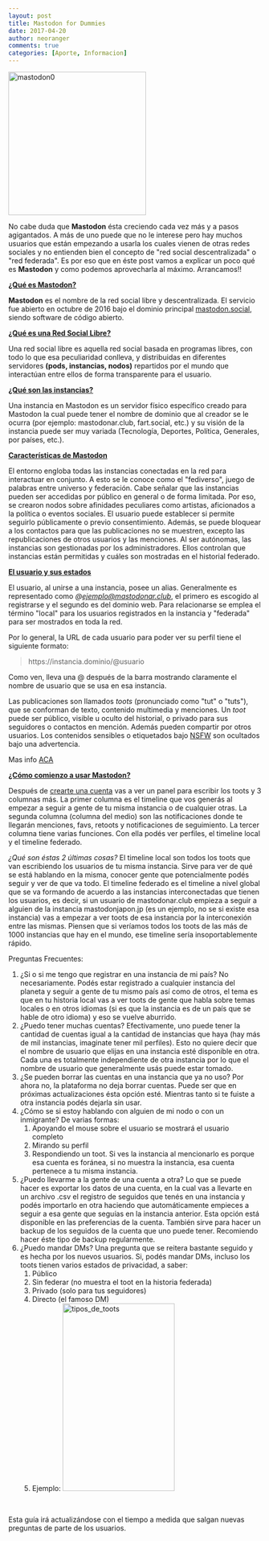 ```yaml
---
layout: post
title: Mastodon for Dummies
date: 2017-04-20
author: neoranger
comments: true
categories: [Aporte, Informacion]
---
```

<img class=" size-full wp-image-4334 aligncenter" src="https://blogneositelinux.files.wordpress.com/2017/04/mastodon0.png" alt="mastodon0" width="274" height="285" />

No cabe duda que <strong>Mastodon</strong> ésta creciendo cada vez más y a pasos agigantados.
A más de uno puede que no le interese pero hay muchos usuarios que están empezando a usarla los cuales vienen de otras redes sociales y no entienden bien el concepto de "red social descentralizada" o "red federada". Es por eso que en éste post vamos a explicar un poco qué es <strong>Mastodon</strong> y como podemos aprovecharla al máximo. Arrancamos!!

<span style="text-decoration:underline;"><strong>¿Qué es Mastodon?</strong></span>

<strong>Mastodon</strong> es el nombre de la red social libre y descentralizada. El servicio fue abierto en octubre de 2016 bajo el dominio principal <a href="http://mastodon.social">mastodon.social</a>, siendo software de código abierto.

<!--more-->

<span style="text-decoration:underline;"><strong>¿Qué es una Red Social Libre?</strong></span>

Una red social libre es aquella red social basada en programas libres, con todo lo que esa peculiaridad conlleva, y distribuidas en diferentes servidores <strong>(pods, instancias, nodos)</strong> repartidos por el mundo que interactúan entre ellos de forma transparente para el usuario.

<span style="text-decoration:underline;"><strong>¿Qué son las instancias?</strong></span>

Una instancia en Mastodon es un servidor físico específico creado para Mastodon la cual puede tener el nombre de dominio que al creador se le ocurra (por ejemplo: mastodonar.club, fart.social, etc.) y su visión de la instancia puede ser muy variada (Tecnología, Deportes, Política, Generales, por países, etc.).

<span style="text-decoration:underline;"><strong>Características de Mastodon</strong></span>

El entorno engloba todas las instancias conectadas en la red para interactuar en conjunto. A esto se le conoce como el "fediverso", juego de palabras entre universo y federación.
Cabe señalar que las instancias pueden ser accedidas por público en general o de forma limitada. Por eso, se crearon nodos sobre afinidades peculiares como artistas, aficionados a la política o eventos sociales.
El usuario puede establecer si permite seguirlo públicamente o previo consentimiento.
Además, se puede bloquear a los contactos para que las publicaciones no se muestren, excepto las republicaciones de otros usuarios y las menciones.
Al ser autónomas, las instancias son gestionadas por los administradores. Ellos controlan que instancias están permitidas y cuáles son mostradas en el historial federado.

<span style="text-decoration:underline;"><strong>El usuario y sus estados</strong></span>

El usuario, al unirse a una instancia, posee un alias. Generalmente es representado como <i>@ejemplo@mastodonar.club</i>, el primero es escogido al registrarse y el segundo es del dominio web. Para relacionarse se emplea el término "local" para los usuarios registrados en la instancia y "federada" para ser mostrados en toda la red.

Por lo general, la URL de cada usuario para poder ver su perfil tiene el siguiente formato:

<blockquote>https://instancia.dominio/@usuario</blockquote>

Como ven, lleva una @ después de la barra mostrando claramente el nombre de usuario que se usa en esa instancia.

Las publicaciones son llamados <i>toots</i> (pronunciado como "tut" o "tuts"), que se conforman de texto, contenido multimedia y menciones. Un <i>toot</i> puede ser público, visible u oculto del historial, o privado para sus seguidores o contactos en mención. Además pueden compartir por otros usuarios. Los contenidos sensibles o etiquetados bajo <a title="NSFW" href="https://es.wikipedia.org/wiki/NSFW">NSFW</a> son ocultados bajo una advertencia.

Mas info <a href="https://es.wikipedia.org/wiki/Mastodon_(red_social)">ACA</a>

<span style="text-decoration:underline;"><strong>¿Cómo comienzo a usar Mastodon?</strong></span>

Después de <a href="https://neositelinux.com/2017/04/16/aporte-mastodonar-la-instancia-argentina-de-mastodon/">crearte una cuenta</a> vas a ver un panel para escribir los toots y 3 columnas más.
La primer columna es el timeline que vos generás al empezar a seguir a gente de tu misma instancia o de cualquier otras.
La segunda columna (columna del medio) son las notificaciones donde te llegarán menciones, favs, retoots y notificaciones de seguimiento.
La tercer columna tiene varias funciones. Con ella podés ver perfiles, el timeline local y el timeline federado.

<em>¿Qué son éstas 2 últimas cosas?</em>
El timeline local son todos los toots que van escribiendo los usuarios de tu misma instancia. Sirve para ver de qué se está hablando en la misma, conocer gente que potencialmente podés seguir y ver de que va todo.
El timeline federado es el timeline a nivel global que se va formando de acuerdo a las instancias interconectadas que tienen los usuarios, es decir, si un usuario de mastodonar.club empieza a seguir a alguien de la instancia mastodonjapon.jp (es un ejemplo, no se si existe esa instancia) vas a empezar a ver toots de esa instancia por la interconexión entre las mismas.
Piensen que si veríamos todos los toots de las más de 1000 instancias que hay en el mundo, ese timeline sería insoportablemente rápido.

Preguntas Frecuentes:

<ol>
    <li>¿Si o si me tengo que registrar en una instancia de mi país? No necesariamente. Podés estar registrado a cualquier instancia del planeta y seguir a gente de tu mismo país así como de otros, el tema es que en tu historia local vas a ver toots de gente que habla sobre temas locales o en otros idiomas (si es que la instancia es de un país que se hable de otro idioma) y eso se vuelve aburrido.</li>
    <li>¿Puedo tener muchas cuentas? Efectivamente, uno puede tener la cantidad de cuentas igual a la cantidad de instancias que haya (hay más de mil instancias, imaginate tener mil perfiles). Esto no quiere decir que el nombre de usuario que elijas en una instancia esté disponible en otra. Cada una es totalmente independiente de otra instancia por lo que el nombre de usuario que generalmente usás puede estar tomado.</li>
    <li>¿Se pueden borrar las cuentas en una instancia que ya no uso? Por ahora no, la plataforma no deja borrar cuentas. Puede ser que en próximas actualizaciones ésta opción esté. Mientras tanto si te fuiste a otra instancia podés dejarla sin usar.</li>
    <li>¿Cómo se si estoy hablando con alguien de mi nodo o con un inmigrante? De varias formas:
<ol>
    <li>Apoyando el mouse sobre el usuario se mostrará el usuario completo</li>
    <li>Mirando su perfil</li>
    <li>Respondiendo un toot. Si ves la instancia al mencionarlo es porque esa cuenta es foránea, si no muestra la instancia, esa cuenta pertenece a tu misma instancia.</li>
</ol>
</li>
    <li>¿Puedo llevarme a la gente de una cuenta a otra? Lo que se puede hacer es exportar los datos de una cuenta, en la cual vas a llevarte en un archivo .csv el registro de seguidos que tenés en una instancia y podés importarlo en otra haciendo que automáticamente empieces a seguir a esa gente que seguías en la instancia anterior. Esta opción está disponible en las preferencias de la cuenta. También sirve para hacer un backup de los seguidos de la cuenta que uno puede tener. Recomiendo hacer éste tipo de backup regularmente.</li>
    <li>¿Puedo mandar DMs? Una pregunta que se reitera bastante seguido y es hecha por los nuevos usuarios. Si, podés mandar DMs, incluso los toots tienen varios estados de privacidad, a saber:
<ol>
    <li>Público</li>
    <li>Sin federar (no muestra el toot en la historia federada)</li>
    <li>Privado (solo para tus seguidores)</li>
    <li>Directo (el famoso DM)</li>
    <li>Ejemplo:
<img class="alignnone  wp-image-4440" src="https://blogneositelinux.files.wordpress.com/2017/04/tipos_de_toots.png" alt="tipos_de_toots" width="223" height="373" /></li>
</ol>
</li>
</ol>

&nbsp;

Esta guía irá actualizándose con el tiempo a medida que salgan nuevas preguntas de parte de los usuarios.
